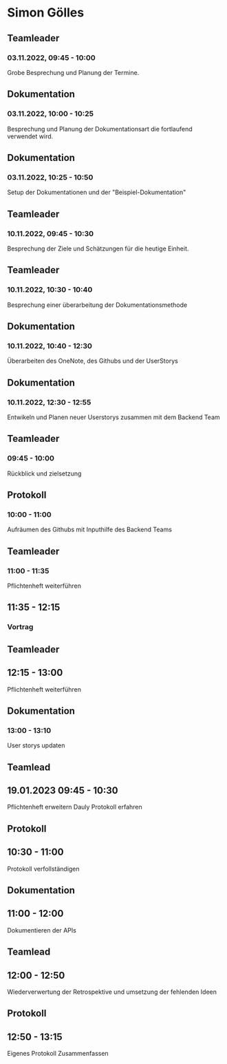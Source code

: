 # Simon Gölles


## Teamleader
### 03.11.2022, 09:45 - 10:00
Grobe Besprechung und Planung der Termine.


## Dokumentation
### 03.11.2022, 10:00 - 10:25
Besprechung und Planung der Dokumentationsart die fortlaufend verwendet wird.


## Dokumentation
### 03.11.2022, 10:25 - 10:50
Setup der Dokumentationen und der "Beispiel-Dokumentation"


## Teamleader
### 10.11.2022, 09:45 - 10:30
Besprechung der Ziele und Schätzungen für die heutige Einheit.


## Teamleader 
### 10.11.2022, 10:30 - 10:40
Besprechung einer überarbeitung der Dokumentationsmethode


## Dokumentation
### 10.11.2022, 10:40 - 12:30
Überarbeiten des OneNote, des Githubs und der UserStorys


## Dokumentation
### 10.11.2022, 12:30 - 12:55
Entwikeln und Planen neuer Userstorys zusammen mit dem Backend Team


## Teamleader
### 09:45 - 10:00
Rückblick und zielsetzung


## Protokoll
### 10:00 - 11:00
Aufräumen des Githubs mit Inputhilfe des Backend Teams

## Teamleader
### 11:00 - 11:35
Pflichtenheft weiterführen

## 11:35 - 12:15
### Vortrag

## Teamleader
## 12:15 - 13:00
Pflichtenheft weiterführen

## Dokumentation
### 13:00 - 13:10
User storys updaten 



## Teamlead
## 19.01.2023 09:45 - 10:30
Pflichtenheft erweitern
Dauly Protokoll erfahren

## Protokoll
## 10:30 - 11:00
Protokoll verfollständigen

## Dokumentation
## 11:00 - 12:00
Dokumentieren der APIs

## Teamlead
## 12:00 - 12:50
Wiederverwertung der Retrospektive und umsetzung der fehlenden Ideen

## Protokoll 
## 12:50 - 13:15
Eigenes Protokoll Zusammenfassen
